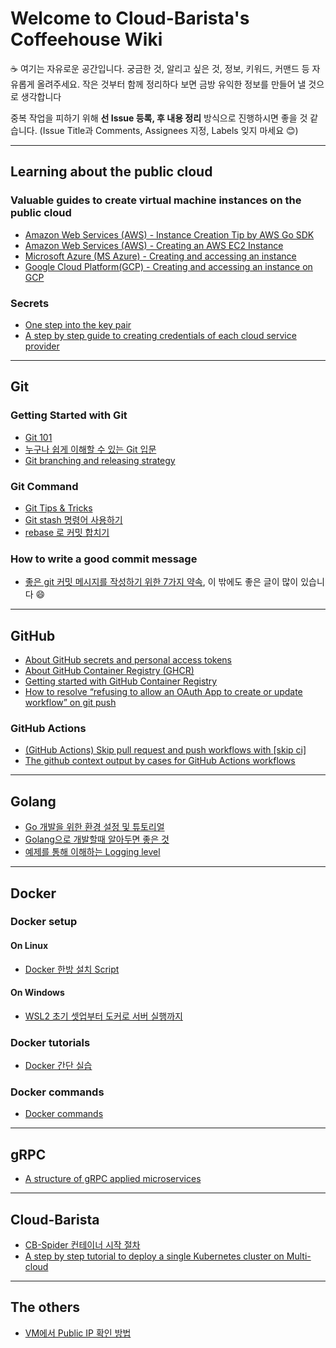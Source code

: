 # Welcome to Cloud-Barista's Coffeehouse Wiki

☕ 여기는 자유로운 공간입니다. 궁금한 것, 알리고 싶은 것, 정보, 키워드, 커맨드 등 자유롭게 올려주세요. 작은 것부터 함께 정리하다 보면 금방 유익한 정보를 만들어 낼 것으로 생각합니다  

중복 작업을 피하기 위해 **선 Issue 등록, 후 내용 정리** 방식으로 진행하시면 좋을 것 같습니다.
(Issue Title과 Comments, Assignees 지정, Labels 잊지 마세요 😊)

--- 

## Learning about the public cloud
### Valuable guides to create virtual machine instances on the public cloud
- [Amazon Web Services (AWS) - Instance Creation Tip by AWS Go SDK](AWS-Instance-Creation-Tip)
- [Amazon Web Services (AWS) - Creating an AWS EC2 Instance](https://chloe-codes1.gitbook.io/til/aws/aws_tips/amazon_ec2-creating_an_aws_ec2_instance)
- [Microsoft Azure (MS Azure) - Creating and accessing an instance](Creating-and-accessing-an-instance-on-MS-Azure-Platform)
- [Google Cloud Platform(GCP) - Creating and accessing an instance on GCP](https://github.com/cloud-barista/cb-coffeehouse/wiki/Creating-and-accessing-an-instance-on-GCP)

### Secrets
- [One step into the key pair](One-step-into-the-key-pair)
- [A step by step guide to creating credentials of each cloud service provider](A-step-by-step-guide-to-creating-credentials-of-each-cloud-service-provider)

---

## Git
### Getting Started with Git
- [Git 101](Git-101)
- [누구나 쉽게 이해할 수 있는 Git 입문](https://backlog.com/git-tutorial/kr/)
- [Git branching and releasing strategy](Git-branching-and-releasing-strategy)

### Git Command
- [Git Tips & Tricks](Git-Tips-&-Tricks)
- [Git stash 명령어 사용하기](https://gmlwjd9405.github.io/2018/05/18/git-stash.html)
- [rebase 로 커밋 합치기](http://ko.gitready.com/advanced/2009/02/10/squashing-commits-with-rebase.html)

### How to write a good commit message
- [좋은 git 커밋 메시지를 작성하기 위한 7가지 약속](https://meetup.toast.com/posts/106), 이 밖에도 좋은 글이 많이 있습니다 😄 

---

## GitHub
- [About GitHub secrets and personal access tokens](About-GitHub-secrets-and-personal-access-tokens)
- [About GitHub Container Registry (GHCR)](About-GitHub-Container-Registry)
- [Getting started with GitHub Container Registry](Getting-started-with-GitHub-Container-Registry)
- [How to resolve “refusing to allow an OAuth App to create or update workflow” on git push](How-to-resolve-“refusing-to-allow-an-OAuth-App-to-create-or-update-workflow”-on-git-push)

### GitHub Actions
- [(GitHub Actions) Skip pull request and push workflows with [skip ci]](https://github.com/cloud-barista/cb-coffeehouse/wiki/(GitHub-Actions)-Skip-pull-request-and-push-workflows-with-%5Bskip-ci%5D)
- [The github context output by cases for GitHub Actions workflows](The-github-context-output-by-cases-for-GitHub-Actions-workflows)

---

## Golang
- [Go 개발을 위한 환경 설정 및 튜토리얼](Golang-environment-setup-and-tutorials)
- [Golang으로 개발할때 알아두면 좋은 것](Good-things-to-know-when-you-develop-software-with-Golang)
- [예제를 통해 이해하는 Logging level](The-logging-level-to-understand-through-examples)

---

## Docker
### Docker setup
#### On Linux
- [Docker 한방 설치 Script](https://github.com/cloud-barista/cb-coffeehouse/tree/master/scripts/docker-setup)
#### On Windows
- [WSL2 초기 셋업부터 도커로 서버 실행까지](https://www.44bits.io/ko/post/wsl2-install-and-basic-usage)

### Docker tutorials
- [Docker 간단 실습](https://github.com/cb-contributhon/cb-contributhon-2020/tree/master/w3#2-docker-%EA%B0%84%EB%8B%A8-%EC%8B%A4%EC%8A%B5)

### Docker commands
- [Docker commands](Docker-commands)

---

## gRPC
- [A structure of gRPC applied microservices](A-structure-of-gRPC-applied-microservices)

---

## Cloud-Barista
- [CB-Spider 컨테이너 시작 절차](CB-Spider-container-startup-procedure)
- [A step by step tutorial to deploy a single Kubernetes cluster on Multi-cloud](A-step-by-step-tutorial-to-deploy-a-single-Kubernetes-cluster-on-Multi-cloud)

---

## The others
- [VM에서 Public IP 확인 방법](How-to-check-public-IP-in-a-virtual-machine)